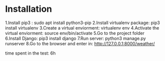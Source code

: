 # Installation
1.Install pip3 : sudo apt install python3-pip
2.Install virtualenv package: pip3 install virtualenv
3.Create a virtual enviorment: virtualenv env
4.Activate the virtual enviorment: source env/bin/activate
5.Go to the project folder
6.Install Django: pip3 install django
7.Run server: python3 manage.py runserver
8.Go to the browser and enter in: http://127.0.0.1:8000/weather/


time spent in the test: 6h
